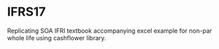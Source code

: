 # IFRS17

Replicating SOA IFRI textbook accompanying excel example for non-par whole life using cashflower library. 
 
